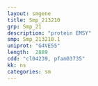```yaml
---
layout: smgene
title: Smp_213210
grp: Smp_21
description: "protein EMSY"
smp: Smp_213210.1
uniprot: "G4VE55"
length:  2889
cdd: "cl04239, pfam03735"
kk: ns
categories: sm
---
```

